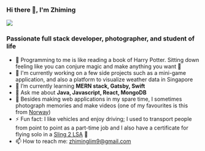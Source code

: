 ### Hi there 👋, I'm Zhiming

<!--
**zhiminglim/zhiminglim** is a ✨ _special_ ✨ repository because its `README.md` (this file) appears on your GitHub profile.
-->

![](https://komarev.com/ghpvc/?username=zhiminglim&color=blue)

<h3 align="left">Passionate full stack developer, photographer, and student of life</h3>

- 📝 Programming to me is like reading a book of Harry Potter. Sitting down feeling like you can conjure magic and make anything you want 🧙
- 🔭 I'm currently working on a few side projects such as a mini-game application, and also a platform to visualize weather data in Singapore
- 🌱 I’m currently learning **MERN stack, Gatsby, Swift**
- 💬 Ask me about **Java, Javascript, React, MongoDB**
- 🎥 Besides making web applications in my spare time, I sometimes photograph memories and make videos (one of my favourites is this from [Norway](https://www.youtube.com/watch?v=IZIyPsi3KR4))
- ⚡ Fun fact: I like vehicles and enjoy driving; I used to transport people from point to point as a part-time job and I also have a certificate for flying solo in a [Sling 2 LSA](https://www.planeandpilotmag.com/images/stories/2012/sept/sling/lead.jpg) 🙂
- 📫 How to reach me: [zhiminglim9@gmail.com](mailto:zhiminglim9@gmail.com)
